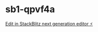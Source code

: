 # sb1-qpvf4a

[Edit in StackBlitz next generation editor ⚡️](https://stackblitz.com/~/github.com/EmreGunner/sb1-qpvf4a)